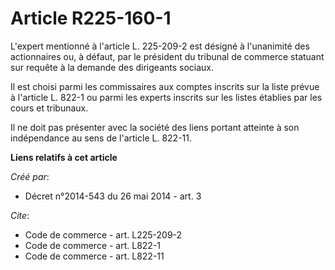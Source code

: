 # Article R225-160-1

L'expert mentionné à l'article L. 225-209-2 est désigné à l'unanimité des actionnaires ou, à défaut, par le président du
tribunal de commerce statuant sur requête à la demande des dirigeants sociaux. 

Il est choisi parmi les commissaires aux comptes inscrits sur la liste prévue à l'article L. 822-1 ou parmi les experts
inscrits sur les listes établies par les cours et tribunaux. 

Il ne doit pas présenter avec la société des liens portant atteinte à son indépendance au sens de l'article L. 822-11.

**Liens relatifs à cet article**

_Créé par_:

  - Décret n°2014-543 du 26 mai 2014 - art. 3

_Cite_:

  - Code de commerce - art. L225-209-2
  - Code de commerce - art. L822-1
  - Code de commerce - art. L822-11
